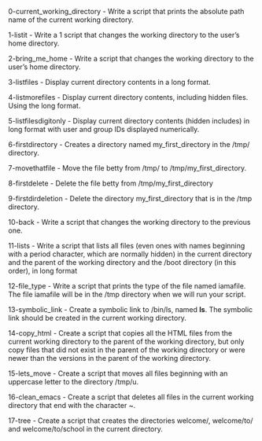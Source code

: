 0-current_working_directory - Write a script that prints the absolute path name of the current working directory.

1-listit - Write a 1 script that changes the working directory to the user’s home directory.

2-bring_me_home - Write a script that changes the working directory to the user’s home directory.

3-listfiles - Display current directory contents in a long format.

4-listmorefiles - Display current directory contents, including hidden files. Using the long format.

5-listfilesdigitonly - Display current directory contents (hidden includes) in long format with user and group IDs displayed numerically.

6-firstdirectory - Creates a directory named my_first_directory in the /tmp/ directory.

7-movethatfile - Move the file betty from /tmp/ to /tmp/my_first_directory.

8-firstdelete - Delete the file betty from /tmp/my_first_directory

9-firstdirdeletion - Delete the directory my_first_directory that is in the /tmp directory.

10-back - Write a script that changes the working directory to the previous one.

11-lists - Write a script that lists all files (even ones with names beginning with a period character, which are normally hidden) in the current directory and the parent of the working directory and the /boot directory (in this order), in long format

12-file_type - Write a script that prints the type of the file named iamafile. The file iamafile will be in the /tmp directory when we will run your script.

13-symbolic_link - Create a symbolic link to /bin/ls, named __ls__. The symbolic link should be created in the current working directory.

14-copy_html - Create a script that copies all the HTML files from the current working directory to the parent of the working directory, but only copy files that did not exist in the parent of the working directory or were newer than the versions in the parent of the working directory.

15-lets_move - Create a script that moves all files beginning with an uppercase letter to the directory /tmp/u.

16-clean_emacs - Create a script that deletes all files in the current working directory that end with the character ~.

17-tree - Create a script that creates the directories welcome/, welcome/to/ and welcome/to/school in the current directory.


